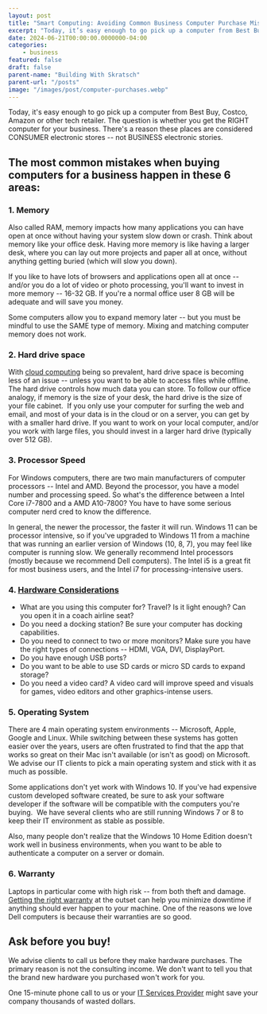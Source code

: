 ```yaml
---
layout: post
title: "Smart Computing: Avoiding Common Business Computer Purchase Mistakes"
excerpt: "Today, it’s easy enough to go pick up a computer from Best Buy, Costco, Amazon or other tech retailer. The question is whether you get the RIGHT computer for your business"
date: 2024-06-21T00:00:00.0000000-04:00
categories:
    - business
featured: false
draft: false
parent-name: "Building With Skratsch"
parent-url: "/posts"
image: "/images/post/computer-purchases.webp"
---
```

Today, it's easy enough to go pick up a computer from Best Buy, Costco,
Amazon or other tech retailer. The question is whether you get the RIGHT
computer for your business. There's a reason these places are considered
CONSUMER electronic stores -- not BUSINESS electronic stories.

## The most common mistakes when buying computers for a business happen in these 6 areas:

### 1. Memory

Also called RAM, memory impacts how many applications you can have open
at once without having your system slow down or crash. Think about
memory like your office desk. Having more memory is like having a larger
desk, where you can lay out more projects and paper all at once, without
anything getting buried (which will slow you down).

If you like to have lots of browsers and applications open all at once
-- and/or you do a lot of video or photo processing, you'll want to
invest in more memory -- 16-32 GB. If you're a normal office user 8 GB
will be adequate and will save you money.

Some computers allow you to expand memory later -- but you must be
mindful to use the SAME type of memory. Mixing and matching computer
memory does not work.

### 2. Hard drive space

With [cloud computing](/data/data-migration-moving-your-business-data) being
so prevalent, hard drive space is becoming less of an issue -- unless
you want to be able to access files while offline. The hard drive
controls how much data you can store. To follow our office analogy, if
memory is the size of your desk, the hard drive is the size of your file
cabinet.  If you only use your computer for surfing the web and email,
and most of your data is in the cloud or on a server, you can get by
with a smaller hard drive. If you want to work on your local computer,
and/or you work with large files, you should invest in a larger hard
drive (typically over 512 GB).

### 3. Processor Speed

For Windows computers, there are two main manufacturers of computer
processors -- Intel and AMD. Beyond the processor, you have a model
number and processing speed. So what's the difference between a Intel
Core i7-7800 and a AMD A10-7800? You have to have some serious computer
nerd cred to know the difference.

In general, the newer the processor, the faster it will run. Windows 11
can be processor intensive, so if you've upgraded to Windows 11 from a
machine that was running an earlier version of Windows (10, 8, 7), you may feel like computer is
running slow. We generally recommend Intel processors (mostly because we
recommend Dell computers). The Intel i5 is a great fit for most business
users, and the Intel i7 for processing-intensive users.

### 4. [Hardware Considerations](/it-services/technology-selection)

-   What are you using this computer for? Travel? Is it light enough?
    Can you open it in a coach airline seat?
-   Do you need a docking station? Be sure your computer has docking
    capabilities.
-   Do you need to connect to two or more monitors? Make sure you have
    the right types of connections -- HDMI, VGA, DVI, DisplayPort.
-   Do you have enough USB ports?
-   Do you want to be able to use SD cards or micro SD cards to expand
    storage?
-   Do you need a video card? A video card will improve speed and
    visuals for games, video editors and other graphics-intense users.

### 5. Operating System

There are 4 main operating system environments -- Microsoft, Apple,
Google and Linux. While switching between these systems has gotten
easier over the years, users are often frustrated to find that the app
that works so great on their Mac isn't available (or isn't as good) on
Microsoft. We advise our IT clients to pick a main operating system and
stick with it as much as possible.

Some applications don't yet work with Windows 10. If you've had
expensive custom developed software created, be sure to ask your
software developer if the software will be compatible with the computers
you're buying.  We have several clients who are still running Windows 7
or 8 to keep their IT environment as stable as possible.

Also, many people don't realize that the Windows 10 Home Edition doesn't
work well in business environments, when you want to be able to
authenticate a computer on a server or domain.

### 6. Warranty

Laptops in particular come with high risk -- from both theft and damage.
[Getting the right warranty](/business/computer-warranties) at the
outset can help you minimize downtime if anything should ever happen to
your machine. One of the reasons we love Dell computers is because their
warranties are so good.

## Ask before you buy!

We advise clients to call us before they make hardware purchases. The
primary reason is not the consulting income. We don't want to tell you
that the brand new hardware you purchased won't work for you.

One 15-minute phone call to us or your [IT Services Provider](/it-services)
might save your company thousands of wasted dollars.